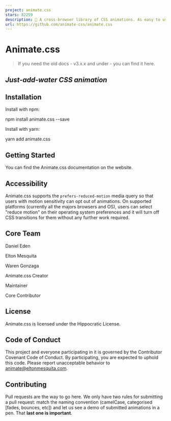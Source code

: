 ```yaml
---
project: animate.css
stars: 82259
description: 🍿 A cross-browser library of CSS animations. As easy to use as an easy thing.
url: https://github.com/animate-css/animate.css
---
```


Animate.css
===========

> If you need the old docs - v3.x.x and under - you can find it here.

_Just-add-water CSS animation_
------------------------------

Installation
------------

Install with npm:

npm install animate.css --save

Install with yarn:

yarn add animate.css

Getting Started
---------------

You can find the Animate.css documentation on the website.

Accessibility
-------------

Animate.css supports the `prefers-reduced-motion` media query so that users with motion sensitivity can opt out of animations. On supported platforms (currently all the majors browsers and OS), users can select "reduce motion" on their operating system preferences and it will turn off CSS transitions for them without any further work required.

Core Team
---------

Daniel Eden

Elton Mesquita

Waren Gonzaga

Animate.css Creator

Maintainer

Core Contributor

License
-------

Animate.css is licensed under the Hippocratic License.

Code of Conduct
---------------

This project and everyone participating in it is governed by the Contributor Covenant Code of Conduct. By participating, you are expected to uphold this code. Please report unacceptable behavior to animate@eltonmesquita.com.

Contributing
------------

Pull requests are the way to go here. We only have two rules for submitting a pull request: match the naming convention (camelCase, categorised \[fades, bounces, etc\]) and let us see a demo of submitted animations in a pen. That **last one is important**.
